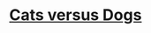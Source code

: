 # [Cats versus Dogs][source]

[source]: https://github.com/rfordatascience/tidytuesday/tree/master/data/2018-09-11

